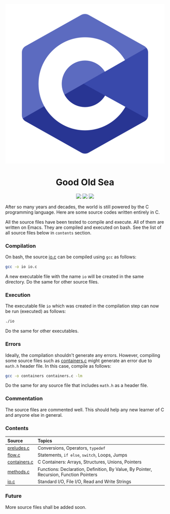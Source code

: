 <p align="center">
  <img src="images/logo.png" />
</p>

<h1 align="center">
  Good Old Sea
</h1>

<p align="center">
  <img src="https://img.shields.io/badge/C-00599C?style=for-the-badge&logo=c&logoColor=white" />
  <img src="https://img.shields.io/badge/GNU%20Bash-4EAA25?style=for-the-badge&logo=GNU%20Bash&logoColor=white" />
  <img src="https://img.shields.io/badge/Emacs-%237F5AB6.svg?&style=for-the-badge&logo=gnu-emacs&logoColor=white" />
</p>
  
After so many years and decades, the world is still powered by the C programming language. Here are some source codes written entirely in C.

All the source files have been tested to compile and execute. All of them are written on Emacs. They are compiled and executed on bash. See the list of all source files below in `contents` section.

### Compilation

On bash, the source [io.c](io.c) can be compiled using `gcc` as follows:

```bash
gcc -o io io.c
```

A new executable file with the name `io` will be created in the same directory. Do the same for other source files.

### Execution

The executable file `io` which was created in the compilation step can now be run (executed) as follows:

```bash
./io
```

Do the same for other executables.

### Errors

Ideally, the compilation shouldn't generate any errors. However, compiling some source files such as [containers.c](containers.c) might generate an error due to `math.h` header file. In this case, compile as follows:

```bash
gcc -o containers containers.c -lm
```

Do the same for any source file that includes `math.h` as a header file.

### Commentation

The source files are commented well. This should help any new learner of C and anyone else in general.

### Contents

| Source                        | Topics          |
| :---                          | :---            |
| [preludes.c](preludes.c)      | Conversions, Operators, `typedef` |
| [flow.c](flow.c)              | Statements, `if else`, `switch`, Loops, Jumps |
| [containers.c](containers.c)  | C Containers: Arrays, Structures, Unions, Pointers |
| [methods.c](methods.c)        | Functions: Declaration, Definition, By Value, By Pointer, Recursion, Function Pointers |
| [io.c](io.c)                  | Standard I/O, File I/O, Read and Write Strings |

### Future

More source files shall be added soon.